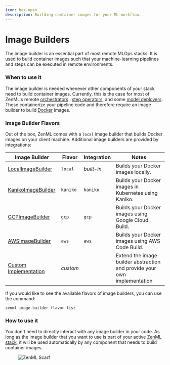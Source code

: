 ```yaml
---
icon: box-open
description: Building container images for your ML workflow.
---
```


# Image Builders

The image builder is an essential part of most remote MLOps stacks. It is used to build container images such that your
machine-learning pipelines and steps can be executed in remote environments.

### When to use it

The image builder is needed whenever other components of your stack need to build container images. Currently, this is
the case for most of ZenML's remote [orchestrators](../orchestrators/orchestrators.md)
, [step operators](../step-operators/step-operators.md), and
some [model deployers](../model-deployers/model-deployers.md). These containerize your pipeline code and therefore
require an image builder to build [Docker](https://www.docker.com/) images.

### Image Builder Flavors

Out of the box, ZenML comes with a `local` image builder that builds Docker images on your client machine. Additional
image builders are provided by integrations:

| Image Builder                      | Flavor   | Integration | Notes                                                                    |
|------------------------------------|----------|-------------|--------------------------------------------------------------------------|
| [LocalImageBuilder](local.md)      | `local`  | _built-in_  | Builds your Docker images locally.                                       |
| [KanikoImageBuilder](kaniko.md)    | `kaniko` | `kaniko`    | Builds your Docker images in Kubernetes using Kaniko.                    |
| [GCPImageBuilder](gcp.md)          | `gcp`    | `gcp`       | Builds your Docker images using Google Cloud Build.                      |
| [AWSImageBuilder](aws.md)          | `aws`    | `aws`       | Builds your Docker images using AWS Code Build.                          |
| [Custom Implementation](custom.md) | _custom_ |             | Extend the image builder abstraction and provide your own implementation |

If you would like to see the available flavors of image builders, you can use the command:

```shell
zenml image-builder flavor list
```

### How to use it

You don't need to directly interact with any image builder in your code. As long as the image builder that you want to
use is part of your active [ZenML stack](/docs/book/user-guide/production-guide/understand-stacks.md), it will be used
automatically by any component that needs to build container images.

<!-- For scarf -->
<figure><img alt="ZenML Scarf" referrerpolicy="no-referrer-when-downgrade" src="https://static.scarf.sh/a.png?x-pxid=f0b4f458-0a54-4fcd-aa95-d5ee424815bc" /></figure>
